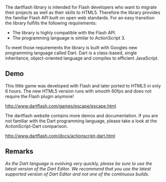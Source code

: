 The dartflash library is intended for Flash developers who want to migrate their projects as well as their skills to HTML5. Therefore the library provides the familiar Flash API built on open web standards. For an easy transition the library fulfills the following requirements:

* The library is highly compatible with the Flash API.
* The programming language is similar to ActionScript 3.

To meet those requirements the library is built with Googles new programming language called Dart. Dart is a class-based, single inheritance, object-oriented language and compiles to efficient JavaScript.

## Demo

This little game was developed with Flash and later ported to HTML5 in only 6 hours. The new HTML5 version runs with smooth 60fps and does not require the Flash plugin anymore!

<http://www.dartflash.com/games/escape/escape.html>

The dartflash website contains more demos and documentation. If you are not familiar with the Dart programming language, please take a look at the ActionScript-Dart comparison.

<http://www.dartflash.com/docs/actionscript-dart.html>

## Remarks

_As the Dart language is evolving very quickly, please be sure to use the latest version of the Dart Editor. We recommend that you use the latest supported version of Dart Editor and not one of the continuous builds._
